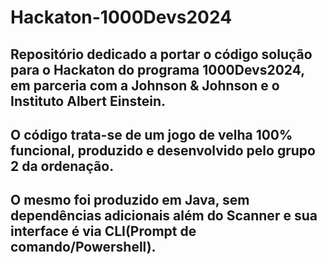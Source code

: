 # Hackaton-1000Devs2024
## Repositório dedicado a portar o código solução para o Hackaton do programa 1000Devs2024, em parceria com a Johnson &amp; Johnson e o Instituto Albert Einstein. ##

## O código trata-se de um jogo de velha 100% funcional, produzido e desenvolvido pelo grupo 2 da ordenação. ##
## O mesmo foi produzido em Java, sem dependências adicionais além do Scanner e sua interface é via CLI(Prompt de comando/Powershell). ##
